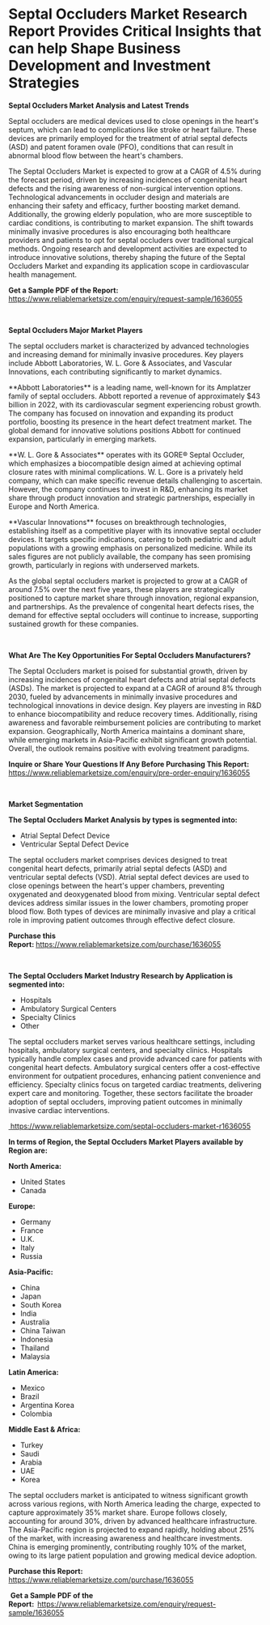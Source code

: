 <p><h1>Septal Occluders Market Research Report Provides Critical Insights that can help Shape Business Development and Investment Strategies</h1></p><p><strong>Septal Occluders Market Analysis and Latest Trends</strong></p>
<p><p>Septal occluders are medical devices used to close openings in the heart's septum, which can lead to complications like stroke or heart failure. These devices are primarily employed for the treatment of atrial septal defects (ASD) and patent foramen ovale (PFO), conditions that can result in abnormal blood flow between the heart's chambers.</p><p>The Septal Occluders Market is expected to grow at a CAGR of 4.5% during the forecast period, driven by increasing incidences of congenital heart defects and the rising awareness of non-surgical intervention options. Technological advancements in occluder design and materials are enhancing their safety and efficacy, further boosting market demand. Additionally, the growing elderly population, who are more susceptible to cardiac conditions, is contributing to market expansion. The shift towards minimally invasive procedures is also encouraging both healthcare providers and patients to opt for septal occluders over traditional surgical methods. Ongoing research and development activities are expected to introduce innovative solutions, thereby shaping the future of the Septal Occluders Market and expanding its application scope in cardiovascular health management.</p></p>
<p><strong>Get a Sample PDF of the Report:&nbsp;</strong> <a href="https://www.reliablemarketsize.com/enquiry/request-sample/1636055?utm_campaign=2952&utm_medium=2&utm_source=Github&utm_content=ia&utm_term=13042025&utm_id=septal-occluders">https://www.reliablemarketsize.com/enquiry/request-sample/1636055</a></p>
<p>&nbsp;</p>
<p><strong>Septal Occluders Major Market Players</strong></p>
<p><p>The septal occluders market is characterized by advanced technologies and increasing demand for minimally invasive procedures. Key players include Abbott Laboratories, W. L. Gore & Associates, and Vascular Innovations, each contributing significantly to market dynamics.</p><p>**Abbott Laboratories** is a leading name, well-known for its Amplatzer family of septal occluders. Abbott reported a revenue of approximately $43 billion in 2022, with its cardiovascular segment experiencing robust growth. The company has focused on innovation and expanding its product portfolio, boosting its presence in the heart defect treatment market. The global demand for innovative solutions positions Abbott for continued expansion, particularly in emerging markets.</p><p>**W. L. Gore & Associates** operates with its GORE® Septal Occluder, which emphasizes a biocompatible design aimed at achieving optimal closure rates with minimal complications. W. L. Gore is a privately held company, which can make specific revenue details challenging to ascertain. However, the company continues to invest in R&D, enhancing its market share through product innovation and strategic partnerships, especially in Europe and North America.</p><p>**Vascular Innovations** focuses on breakthrough technologies, establishing itself as a competitive player with its innovative septal occluder devices. It targets specific indications, catering to both pediatric and adult populations with a growing emphasis on personalized medicine. While its sales figures are not publicly available, the company has seen promising growth, particularly in regions with underserved markets.</p><p>As the global septal occluders market is projected to grow at a CAGR of around 7.5% over the next five years, these players are strategically positioned to capture market share through innovation, regional expansion, and partnerships. As the prevalence of congenital heart defects rises, the demand for effective septal occluders will continue to increase, supporting sustained growth for these companies.</p></p>
<p>&nbsp;</p>
<p><strong>What Are The Key Opportunities For Septal Occluders Manufacturers?</strong></p>
<p><p>The Septal Occluders market is poised for substantial growth, driven by increasing incidences of congenital heart defects and atrial septal defects (ASDs). The market is projected to expand at a CAGR of around 8% through 2030, fueled by advancements in minimally invasive procedures and technological innovations in device design. Key players are investing in R&D to enhance biocompatibility and reduce recovery times. Additionally, rising awareness and favorable reimbursement policies are contributing to market expansion. Geographically, North America maintains a dominant share, while emerging markets in Asia-Pacific exhibit significant growth potential. Overall, the outlook remains positive with evolving treatment paradigms.</p></p>
<p><strong>Inquire or Share Your Questions If Any Before Purchasing This Report:</strong> <a href="https://www.reliablemarketsize.com/enquiry/pre-order-enquiry/1636055?utm_campaign=2952&utm_medium=2&utm_source=Github&utm_content=ia&utm_term=13042025&utm_id=septal-occluders">https://www.reliablemarketsize.com/enquiry/pre-order-enquiry/1636055</a></p>
<p>&nbsp;</p>
<p><strong>Market Segmentation</strong></p>
<p><strong>The Septal Occluders Market Analysis by types is segmented into:</strong></p>
<p><ul><li>Atrial Septal Defect Device</li><li>Ventricular Septal Defect Device</li></ul></p>
<p><p>The septal occluders market comprises devices designed to treat congenital heart defects, primarily atrial septal defects (ASD) and ventricular septal defects (VSD). Atrial septal defect devices are used to close openings between the heart's upper chambers, preventing oxygenated and deoxygenated blood from mixing. Ventricular septal defect devices address similar issues in the lower chambers, promoting proper blood flow. Both types of devices are minimally invasive and play a critical role in improving patient outcomes through effective defect closure.</p></p>
<p><strong>Purchase this Report:&nbsp;</strong><a href="https://www.reliablemarketsize.com/purchase/1636055?utm_campaign=2952&utm_medium=2&utm_source=Github&utm_content=ia&utm_term=13042025&utm_id=septal-occluders">https://www.reliablemarketsize.com/purchase/1636055</a></p>
<p>&nbsp;</p>
<p><strong>The Septal Occluders Market Industry Research by Application is segmented into:</strong></p>
<p><ul><li>Hospitals</li><li>Ambulatory Surgical Centers</li><li>Specialty Clinics</li><li>Other</li></ul></p>
<p><p>The septal occluders market serves various healthcare settings, including hospitals, ambulatory surgical centers, and specialty clinics. Hospitals typically handle complex cases and provide advanced care for patients with congenital heart defects. Ambulatory surgical centers offer a cost-effective environment for outpatient procedures, enhancing patient convenience and efficiency. Specialty clinics focus on targeted cardiac treatments, delivering expert care and monitoring. Together, these sectors facilitate the broader adoption of septal occluders, improving patient outcomes in minimally invasive cardiac interventions.</p></p>
<p><a href="https://www.reliablemarketsize.com/septal-occluders-market-r1636055?utm_campaign=2952&utm_medium=2&utm_source=Github&utm_content=ia&utm_term=13042025&utm_id=septal-occluders">&nbsp;https://www.reliablemarketsize.com/septal-occluders-market-r1636055</a></p>
<p><strong>In terms of Region, the Septal Occluders Market Players available by Region are:</strong></p>
<p>
    <p> <strong> North America: </strong>
        <ul>
            <li>United States</li>
            <li>Canada</li>
        </ul>
        </p> 
    <p> <strong> Europe: </strong>
        <ul>
            <li>Germany</li>
            <li>France</li>
            <li>U.K.</li>
            <li>Italy</li>
            <li>Russia</li>
        </ul>
        </p> 
    <p> <strong> Asia-Pacific: </strong>
        <ul>
            <li>China</li>
            <li>Japan</li>
            <li>South Korea</li>
            <li>India</li>
            <li>Australia</li>
            <li>China Taiwan</li>
            <li>Indonesia</li>
            <li>Thailand</li>
            <li>Malaysia</li>
        </ul>
        </p> 
    <p> <strong> Latin America: </strong>
        <ul>
            <li>Mexico</li>
            <li>Brazil</li>
            <li>Argentina Korea</li>
            <li>Colombia</li>
        </ul>
        </p> 
    <p> <strong> Middle East & Africa: </strong>
        <ul>
            <li>Turkey</li>
            <li>Saudi</li>
            <li>Arabia</li>
            <li>UAE</li>
            <li>Korea</li>
        </ul>
    </p>
    </p>
<p><p>The septal occluders market is anticipated to witness significant growth across various regions, with North America leading the charge, expected to capture approximately 35% market share. Europe follows closely, accounting for around 30%, driven by advanced healthcare infrastructure. The Asia-Pacific region is projected to expand rapidly, holding about 25% of the market, with increasing awareness and healthcare investments. China is emerging prominently, contributing roughly 10% of the market, owing to its large patient population and growing medical device adoption.</p></p>
<p><strong>Purchase this Report: </strong><a href="https://www.reliablemarketsize.com/purchase/1636055?utm_campaign=2952&utm_medium=2&utm_source=Github&utm_content=ia&utm_term=13042025&utm_id=septal-occluders">https://www.reliablemarketsize.com/purchase/1636055</a></p>
<p>&nbsp;<strong>Get a Sample PDF of the Report:&nbsp;&nbsp;</strong><a href="https://www.reliablemarketsize.com/enquiry/request-sample/1636055?utm_campaign=2952&utm_medium=2&utm_source=Github&utm_content=ia&utm_term=13042025&utm_id=septal-occluders">https://www.reliablemarketsize.com/enquiry/request-sample/1636055</a></p>
<p><strong></strong></p>
<p><p></p><p></p><p></p></p>